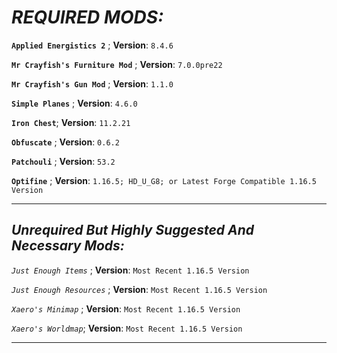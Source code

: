 
   # ***REQUIRED MODS:*** 


**` Applied Energistics 2 `** ; **Version**: `8.4.6`


**` Mr Crayfish's Furniture Mod `** ; **Version**: `7.0.0pre22`


**` Mr Crayfish's Gun Mod `** ; **Version**: `1.1.0`


**` Simple Planes `** ; **Version**: `4.6.0`


**` Iron Chest `**; **Version**: `11.2.21`


**` Obfuscate `** ; **Version**: `0.6.2`


**` Patchouli `** ; **Version**: `53.2`


**` Optifine `** ; **Version**: `1.16.5; HD_U_G8; or Latest Forge Compatible 1.16.5 Version`

___________________________________________________________

## ***Unrequired But Highly Suggested And Necessary Mods:***


*` Just Enough Items `* ; **Version**: `Most Recent 1.16.5 Version`


*` Just Enough Resources `* ; **Version**: `Most Recent 1.16.5 Version`


*` Xaero's Minimap `* ; **Version**: `Most Recent 1.16.5 Version`


*` Xaero's Worldmap `*; **Version**: `Most Recent 1.16.5 Version`
_____________________________________________________________
